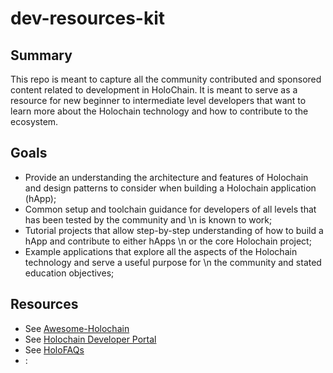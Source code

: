 # dev-resources-kit
## Summary
This repo is meant to capture all the community contributed and sponsored content related to
development in HoloChain. It is meant to serve as a resource for new beginner to intermediate level
developers that want to learn more about the Holochain technology and how to contribute to the
ecosystem.

## Goals
* Provide an understanding the architecture and features of Holochain and design patterns to consider
  when building a Holochain application (hApp);
* Common setup and toolchain guidance for developers of all levels that has been tested by the community and \n
  is known to work;
* Tutorial projects that allow step-by-step understanding of how to build a hApp and contribute to either hApps \n
  or the core Holochain project;
* Example applications that explore all the aspects of the Holochain technology and serve a useful purpose for \n
  the community and stated education objectives;

## Resources
* See [Awesome-Holochain](awesome.md)
* See [Holochain Developer Portal](https://dev.holochain.org)
* See [HoloFAQs](holofaqs/index.html)
* :
